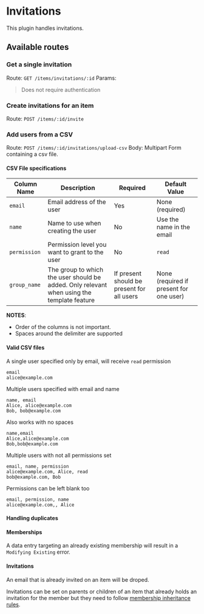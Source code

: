 # Invitations

This plugin handles invitations.

## Available routes

### Get a single invitation

Route: `GET /items/invitations/:id` 
Params: 
> Does not require authentication

### Create invitations for an item

Route: `POST /items/:id/invite`

### Add users from a CSV

Route: `POST /items/:id/invitations/upload-csv`
Body: Multipart Form containing a csv file.

#### CSV File specifications

| Column Name | Description | Required | Default Value |
|---|---|---|---|
| `email` | Email address of the user | Yes | None (required) |
| `name` | Name to use when creating the user | No | Use the name in the email |
| `permission` | Permission level you want to grant to the user | No | `read` |
| `group_name` | The group to which the user should be added. Only relevant when using the template feature | If present should be present for all users | None (required if present for one user) | 

**NOTES**: 
- Order of the columns is not important.
- Spaces around the delimiter are supported

#### Valid CSV files

A single user specified only by email, will receive `read` permission
```csv
email
alice@example.com
```

Multiple users specified with email and name
```csv
name, email
Alice, alice@example.com
Bob, bob@example.com
```

Also works with no spaces
```csv
name,email
Alice,alice@example.com
Bob,bob@example.com
```

Multiple users with not all permissions set
```csv
email, name, permission
alice@example.com, Alice, read
bob@example.com, Bob
```

Permissions can be left blank too
```csv
email, permission, name
alice@example.com,, Alice
```

#### Handling duplicates

#### Memberships

A data entry targeting an already existing membership will result in a `Modifying Existing` error.

#### Invitations

An email that is already invited on an item will be droped. 

Invitations can be set on parents or children of an item that already holds an invitation for the member but they need to follow [membership inheritance rules](../../../itemMembership/specifications.md#inheritance-rules).
